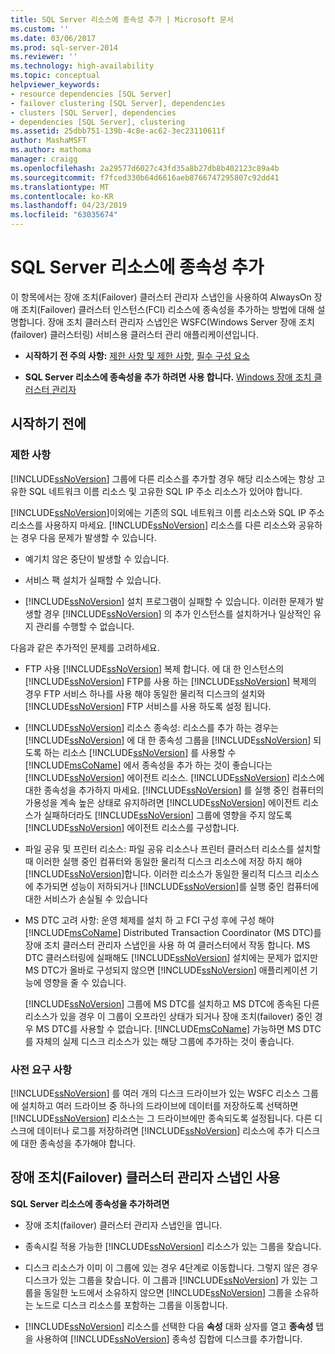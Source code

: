```yaml
---
title: SQL Server 리소스에 종속성 추가 | Microsoft 문서
ms.custom: ''
ms.date: 03/06/2017
ms.prod: sql-server-2014
ms.reviewer: ''
ms.technology: high-availability
ms.topic: conceptual
helpviewer_keywords:
- resource dependencies [SQL Server]
- failover clustering [SQL Server], dependencies
- clusters [SQL Server], dependencies
- dependencies [SQL Server], clustering
ms.assetid: 25dbb751-139b-4c8e-ac62-3ec23110611f
author: MashaMSFT
ms.author: mathoma
manager: craigg
ms.openlocfilehash: 2a29577d6027c43fd35a8b27db8b402123c89a4b
ms.sourcegitcommit: f7fced330b64d6616aeb8766747295807c92dd41
ms.translationtype: MT
ms.contentlocale: ko-KR
ms.lasthandoff: 04/23/2019
ms.locfileid: "63035674"
---
```

# <a name="add-dependencies-to-a-sql-server-resource"></a>SQL Server 리소스에 종속성 추가
  이 항목에서는 장애 조치(Failover) 클러스터 관리자 스냅인을 사용하여 AlwaysOn 장애 조치(Failover) 클러스터 인스턴스(FCI) 리소스에 종속성을 추가하는 방법에 대해 설명합니다. 장애 조치 클러스터 관리자 스냅인은 WSFC(Windows Server 장애 조치(failover) 클러스터링) 서비스용 클러스터 관리 애플리케이션입니다.  
  
-   **시작하기 전 주의 사항:**  [제한 사항 및 제한 사항](#Restrictions), [필수 구성 요소](#Prerequisites)  
  
-   **SQL Server 리소스에 종속성을 추가 하려면 사용 합니다.** [Windows 장애 조치 클러스터 관리자](#WinClusManager)  
  
##  <a name="BeforeYouBegin"></a> 시작하기 전에  
  
###  <a name="Restrictions"></a> 제한 사항  
 [!INCLUDE[ssNoVersion](../../../includes/ssnoversion-md.md)] 그룹에 다른 리소스를 추가할 경우 해당 리소스에는 항상 고유한 SQL 네트워크 이름 리소스 및 고유한 SQL IP 주소 리소스가 있어야 합니다.  
  
 [!INCLUDE[ssNoVersion](../../../includes/ssnoversion-md.md)]이외에는 기존의 SQL 네트워크 이름 리소스와 SQL IP 주소 리소스를 사용하지 마세요. [!INCLUDE[ssNoVersion](../../../includes/ssnoversion-md.md)] 리소스를 다른 리소스와 공유하는 경우 다음 문제가 발생할 수 있습니다.  
  
-   예기치 않은 중단이 발생할 수 있습니다.  
  
-   서비스 팩 설치가 실패할 수 있습니다.  
  
-   [!INCLUDE[ssNoVersion](../../../includes/ssnoversion-md.md)] 설치 프로그램이 실패할 수 있습니다. 이러한 문제가 발생할 경우 [!INCLUDE[ssNoVersion](../../../includes/ssnoversion-md.md)] 의 추가 인스턴스를 설치하거나 일상적인 유지 관리를 수행할 수 없습니다.  
  
 다음과 같은 추가적인 문제를 고려하세요.  
  
-   FTP 사용 [!INCLUDE[ssNoVersion](../../../includes/ssnoversion-md.md)] 복제 합니다. 에 대 한 인스턴스의 [!INCLUDE[ssNoVersion](../../../includes/ssnoversion-md.md)] FTP를 사용 하는 [!INCLUDE[ssNoVersion](../../../includes/ssnoversion-md.md)] 복제의 경우 FTP 서비스 하나를 사용 해야 동일한 물리적 디스크의 설치와 [!INCLUDE[ssNoVersion](../../../includes/ssnoversion-md.md)] FTP 서비스를 사용 하도록 설정 됩니다.  
  
-   [!INCLUDE[ssNoVersion](../../../includes/ssnoversion-md.md)] 리소스 종속성: 리소스를 추가 하는 경우는 [!INCLUDE[ssNoVersion](../../../includes/ssnoversion-md.md)] 에 대 한 종속성 그룹을 [!INCLUDE[ssNoVersion](../../../includes/ssnoversion-md.md)] 되도록 하는 리소스 [!INCLUDE[ssNoVersion](../../../includes/ssnoversion-md.md)] 를 사용할 수 [!INCLUDE[msCoName](../../../includes/msconame-md.md)] 에서 종속성을 추가 하는 것이 좋습니다는 [!INCLUDE[ssNoVersion](../../../includes/ssnoversion-md.md)] 에이전트 리소스. [!INCLUDE[ssNoVersion](../../../includes/ssnoversion-md.md)] 리소스에 대한 종속성을 추가하지 마세요. [!INCLUDE[ssNoVersion](../../../includes/ssnoversion-md.md)] 를 실행 중인 컴퓨터의 가용성을 계속 높은 상태로 유지하려면 [!INCLUDE[ssNoVersion](../../../includes/ssnoversion-md.md)] 에이전트 리소스가 실패하더라도 [!INCLUDE[ssNoVersion](../../../includes/ssnoversion-md.md)] 그룹에 영향을 주지 않도록 [!INCLUDE[ssNoVersion](../../../includes/ssnoversion-md.md)] 에이전트 리소스를 구성합니다.  
  
-   파일 공유 및 프린터 리소스: 파일 공유 리소스나 프린터 클러스터 리소스를 설치할 때 이러한 실행 중인 컴퓨터와 동일한 물리적 디스크 리소스에 저장 하지 해야 [!INCLUDE[ssNoVersion](../../../includes/ssnoversion-md.md)]합니다. 이러한 리소스가 동일한 물리적 디스크 리소스에 추가되면 성능이 저하되거나 [!INCLUDE[ssNoVersion](../../../includes/ssnoversion-md.md)]를 실행 중인 컴퓨터에 대한 서비스가 손실될 수 있습니다  
  
-   MS DTC 고려 사항: 운영 체제를 설치 하 고 FCI 구성 후에 구성 해야 [!INCLUDE[msCoName](../../../includes/msconame-md.md)] Distributed Transaction Coordinator (MS DTC)를 장애 조치 클러스터 관리자 스냅인을 사용 하 여 클러스터에서 작동 합니다. MS DTC 클러스터링에 실패해도 [!INCLUDE[ssNoVersion](../../../includes/ssnoversion-md.md)] 설치에는 문제가 없지만 MS DTC가 올바로 구성되지 않으면 [!INCLUDE[ssNoVersion](../../../includes/ssnoversion-md.md)] 애플리케이션 기능에 영향을 줄 수 있습니다.  
  
     [!INCLUDE[ssNoVersion](../../../includes/ssnoversion-md.md)] 그룹에 MS DTC를 설치하고 MS DTC에 종속된 다른 리소스가 있을 경우 이 그룹이 오프라인 상태가 되거나 장애 조치(failover) 중인 경우 MS DTC를 사용할 수 없습니다. [!INCLUDE[msCoName](../../../includes/msconame-md.md)] 가능하면 MS DTC를 자체의 실제 디스크 리소스가 있는 해당 그룹에 추가하는 것이 좋습니다.  
  
###  <a name="Prerequisites"></a> 사전 요구 사항  
 [!INCLUDE[ssNoVersion](../../../includes/ssnoversion-md.md)] 를 여러 개의 디스크 드라이브가 있는 WSFC 리소스 그룹에 설치하고 여러 드라이브 중 하나의 드라이브에 데이터를 저장하도록 선택하면 [!INCLUDE[ssNoVersion](../../../includes/ssnoversion-md.md)] 리소스는 그 드라이브에만 종속되도록 설정됩니다. 다른 디스크에 데이터나 로그를 저장하려면 [!INCLUDE[ssNoVersion](../../../includes/ssnoversion-md.md)] 리소스에 추가 디스크에 대한 종속성을 추가해야 합니다.  
  
##  <a name="WinClusManager"></a> 장애 조치(Failover) 클러스터 관리자 스냅인 사용  
 **SQL Server 리소스에 종속성을 추가하려면**  
  
-   장애 조치(failover) 클러스터 관리자 스냅인을 엽니다.  
  
-   종속시킬 적용 가능한 [!INCLUDE[ssNoVersion](../../../includes/ssnoversion-md.md)] 리소스가 있는 그룹을 찾습니다.  
  
-   디스크 리소스가 이미 이 그룹에 있는 경우 4단계로 이동합니다. 그렇지 않은 경우 디스크가 있는 그룹을 찾습니다. 이 그룹과 [!INCLUDE[ssNoVersion](../../../includes/ssnoversion-md.md)] 가 있는 그룹을 동일한 노드에서 소유하지 않으면 [!INCLUDE[ssNoVersion](../../../includes/ssnoversion-md.md)] 그룹을 소유하는 노드로 디스크 리소스를 포함하는 그룹을 이동합니다.  
  
-   [!INCLUDE[ssNoVersion](../../../includes/ssnoversion-md.md)] 리소스를 선택한 다음 **속성** 대화 상자를 열고 **종속성** 탭을 사용하여 [!INCLUDE[ssNoVersion](../../../includes/ssnoversion-md.md)] 종속성 집합에 디스크를 추가합니다.  
  
  
